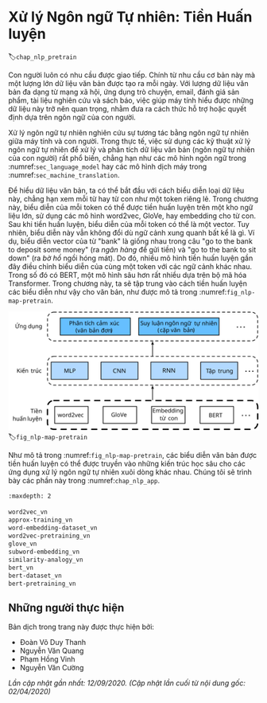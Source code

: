 <!--
# Natural Language Processing: Pretraining
-->

# Xử lý Ngôn ngữ Tự nhiên: Tiền Huấn luyện
:label:`chap_nlp_pretrain`


<!--
Humans need to communicate.
Out of this basic need of the human condition, a vast amount of written text has been generated on an everyday basis.
Given rich text in social media, chat apps, emails, product reviews, news articles, research papers, and books, 
it becomes vital to enable computers to understand them to offer assistance or make decisions based on human languages.
-->

Con người luôn có nhu cầu được giao tiếp.
Chính từ nhu cầu cơ bản này mà một lượng lớn dữ liệu văn bản được tạo ra mỗi ngày.
Với lượng dữ liệu văn bản đa dạng từ mạng xã hội, ứng dụng trò chuyện, email, đánh giá sản phẩm, tài liệu nghiên cứu và sách báo,
việc giúp máy tính hiểu được những dữ liệu này trở nên quan trọng, nhằm đưa ra cách thức hỗ trợ hoặc quyết định dựa trên ngôn ngữ của con người.


<!--
Natural language processing studies interactions between computers and humans using natural languages.
In practice, it is very common to use natural language processing techniques to process and analyze text (human natural language) data, 
such as language models in :numref:`sec_language_model` and machine translation models in :numref:`sec_machine_translation`.
-->

Xử lý ngôn ngữ tự nhiên nghiên cứu sự tương tác bằng ngôn ngữ tự nhiên giữa máy tính và con người.
Trong thực tế, việc sử dụng các kỹ thuật xử lý ngôn ngữ tự nhiên để xử lý và phân tích dữ liệu văn bản (ngôn ngữ tự nhiên của con người) rất phổ biến,
chẳng hạn như các mô hình ngôn ngữ trong :numref:`sec_language_model` hay các mô hình dịch máy trong :numref:`sec_machine_translation`.


<!--
To understand text, we can begin with its representation, such as treating each word or subword as an individual text token.
As we will see in this chapter, the representation of each token can be pretrained on a large corpus, using word2vec, GloVe, or subword embedding models.
After pretraining, representation of each token can be a vector, however, it remains the same no matter what the context is.
For instance, the vector representation of "bank" is the same in both "go to the bank to deposit some money" and "go to the bank to sit down".
Thus, many more recent pretraining models adapt representation of the same token to different contexts.
Among them is BERT, a much deeper model based on the Transformer encoder.
In this chapter, we will focus on how to pretrain such representations for text, as highlighted in :numref:`fig_nlp-map-pretrain`.
-->


Để hiểu dữ liệu văn bản, ta có thể bắt đầu với cách biểu diễn loại dữ liệu này, chẳng hạn xem mỗi từ hay từ con như một token riêng lẻ.
Trong chương này, biểu diễn của mỗi token có thể được tiền huấn luyện trên một kho ngữ liệu lớn, sử dụng các mô hình word2vec, GloVe, hay embedding cho từ con.
Sau khi tiền huấn luyện, biểu diễn của mỗi token có thể là một vector.
Tuy nhiên, biểu diễn này vẫn không đổi dù ngữ cảnh xung quanh bất kể là gì.
Ví dụ, biểu diễn vector của từ "bank" là giống nhau trong câu "go to the bank to deposit some money" (ra *ngân hàng* để gửi tiền) và "go to the bank to sit down" (ra *bờ hồ* ngồi hóng mát).
Do đó, nhiều mô hình tiền huấn luyện gần đây điều chỉnh biểu diễn của cùng một token với các ngữ cảnh khác nhau.
Trong số đó có BERT, một mô hình sâu hơn rất nhiều dựa trên bộ mã hóa Transformer.
Trong chương này, ta sẽ tập trung vào cách tiền huấn luyện các biểu diễn như vậy cho văn bản, như được mô tả trong :numref:`fig_nlp-map-pretrain`.


<!--
![Pretrained text representations can be fed to various deep learning architectures for different downstream natural language processing applications. This chapter focuses on the upstream text representation pretraining.](../img/nlp-map-pretrain.svg)
-->

![Các biểu diễn văn bản được tiền huấn luyện có thể được truyền vào các kiến trúc học sâu khác nhau cho các ứng dụng xử lý ngôn ngữ tự nhiên xuôi dòng khác nhau. Chương này tập trung vào cách tiền huấn luyện biểu diễn văn bản ngược dòng (*upstream*).](../img/nlp-map-pretrain.svg)
:label:`fig_nlp-map-pretrain`


<!--
As shown in :numref:`fig_nlp-map-pretrain`, the pretrained text representations can be fed to
a variety of deep learning architectures for different downstream natural language processing applications.
We will cover them in :numref:`chap_nlp_app`.
-->

Như mô tả trong :numref:`fig_nlp-map-pretrain`, các biểu diễn văn bản được tiền huấn luyện có thể được truyền vào
những kiến trúc học sâu cho các ứng dụng xử lý ngôn ngữ tự nhiên xuôi dòng khác nhau.
Chúng tôi sẽ trình bày các phần này trong :numref:`chap_nlp_app`.


```toc
:maxdepth: 2

word2vec_vn
approx-training_vn
word-embedding-dataset_vn
word2vec-pretraining_vn
glove_vn
subword-embedding_vn
similarity-analogy_vn
bert_vn
bert-dataset_vn
bert-pretraining_vn
```

## Những người thực hiện
Bản dịch trong trang này được thực hiện bởi:

* Đoàn Võ Duy Thanh
* Nguyễn Văn Quang
* Phạm Hồng Vinh
* Nguyễn Văn Cường

*Lần cập nhật gần nhất: 12/09/2020. (Cập nhật lần cuối từ nội dung gốc: 02/04/2020)*
